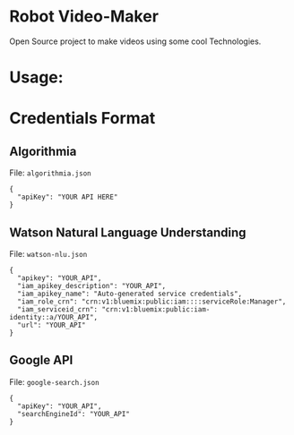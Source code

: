 # Robot Video-Maker

Open Source project to make videos using some cool Technologies.

# Usage:

# Credentials Format

## Algorithmia

File: `algorithmia.json`

```
{
  "apiKey": "YOUR API HERE"
}

```

## Watson Natural Language Understanding

File: `watson-nlu.json`

```
{
  "apikey": "YOUR_API",
  "iam_apikey_description": "YOUR_API",
  "iam_apikey_name": "Auto-generated service credentials",
  "iam_role_crn": "crn:v1:bluemix:public:iam::::serviceRole:Manager",
  "iam_serviceid_crn": "crn:v1:bluemix:public:iam-identity::a/YOUR_API",
  "url": "YOUR_API"
}
```

## Google API

File: `google-search.json`

```
{
  "apiKey": "YOUR_API",
  "searchEngineId": "YOUR_API"
}
```
